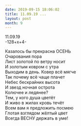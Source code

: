 ```yaml
---
date: 2019-09-15 18:06:02
title: 11.09.19 ...
layout: post
month: 9
---
```

11.09.19 <br/>
-128+х+4- <br/>
<!--more-->
Казалось бы прекрасна ОСЕНЬ <br/>
Очарования пора <br/>
Лист золотой по ветру носит <br/>
И золотым ковром с утра <br/>
Выходим в день. Ковер всё мягче <br/>
Так почему всё чаще плачет <br/>
Небес бескрайних высота <br/>
И звезд ночная острота <br/>
Колючее и ледянее? <br/>
Тем, у кого душа цветёт <br/>
И живо в жилах кровь течёт <br/>
Всем вам я предложить посмею <br/>
Глотая взглядом жёлтый цвет <br/>
Всегда ВЕСНУ держать в уме!<br/>